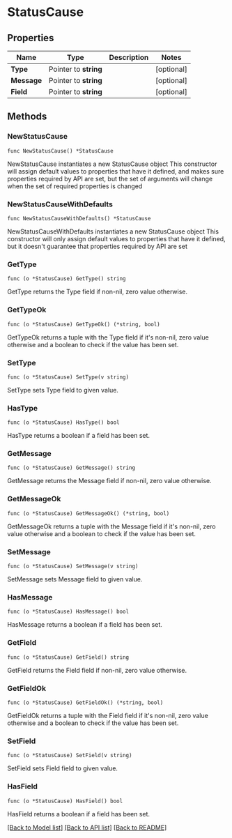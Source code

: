 # StatusCause

## Properties

Name | Type | Description | Notes
------------ | ------------- | ------------- | -------------
**Type** | Pointer to **string** |  | [optional] 
**Message** | Pointer to **string** |  | [optional] 
**Field** | Pointer to **string** |  | [optional] 

## Methods

### NewStatusCause

`func NewStatusCause() *StatusCause`

NewStatusCause instantiates a new StatusCause object
This constructor will assign default values to properties that have it defined,
and makes sure properties required by API are set, but the set of arguments
will change when the set of required properties is changed

### NewStatusCauseWithDefaults

`func NewStatusCauseWithDefaults() *StatusCause`

NewStatusCauseWithDefaults instantiates a new StatusCause object
This constructor will only assign default values to properties that have it defined,
but it doesn't guarantee that properties required by API are set

### GetType

`func (o *StatusCause) GetType() string`

GetType returns the Type field if non-nil, zero value otherwise.

### GetTypeOk

`func (o *StatusCause) GetTypeOk() (*string, bool)`

GetTypeOk returns a tuple with the Type field if it's non-nil, zero value otherwise
and a boolean to check if the value has been set.

### SetType

`func (o *StatusCause) SetType(v string)`

SetType sets Type field to given value.

### HasType

`func (o *StatusCause) HasType() bool`

HasType returns a boolean if a field has been set.

### GetMessage

`func (o *StatusCause) GetMessage() string`

GetMessage returns the Message field if non-nil, zero value otherwise.

### GetMessageOk

`func (o *StatusCause) GetMessageOk() (*string, bool)`

GetMessageOk returns a tuple with the Message field if it's non-nil, zero value otherwise
and a boolean to check if the value has been set.

### SetMessage

`func (o *StatusCause) SetMessage(v string)`

SetMessage sets Message field to given value.

### HasMessage

`func (o *StatusCause) HasMessage() bool`

HasMessage returns a boolean if a field has been set.

### GetField

`func (o *StatusCause) GetField() string`

GetField returns the Field field if non-nil, zero value otherwise.

### GetFieldOk

`func (o *StatusCause) GetFieldOk() (*string, bool)`

GetFieldOk returns a tuple with the Field field if it's non-nil, zero value otherwise
and a boolean to check if the value has been set.

### SetField

`func (o *StatusCause) SetField(v string)`

SetField sets Field field to given value.

### HasField

`func (o *StatusCause) HasField() bool`

HasField returns a boolean if a field has been set.


[[Back to Model list]](../README.md#documentation-for-models) [[Back to API list]](../README.md#documentation-for-api-endpoints) [[Back to README]](../README.md)


